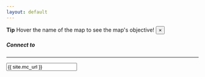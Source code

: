 ```yaml
---
layout: default
---
```


<div class="container">
    <div class="alert alert-primary alert-dismissible fade show" role="alert">
    <strong>Tip</strong> Hover the name of the map to see the map's objective!
    <button type="button" class="close" data-dismiss="alert" aria-label="Close">
        <span aria-hidden="true">&times;</span>
    </button>
    </div>
    <div class="row">
        <div class="col-md-3">
            <div class="sidebar" id="play">
                <div class="card mb-3">
                    <div class="card-body">
                        <h5 class="card-title heading">Connect to</h5>
                        <hr />
                        <input class="input" data-toggle="tooltip" data-placement="top" title="Click to select" onclick="this.select();" readonly="" type="text" value="{{ site.mc_url }}">
                    </div>
                </div>
                <div id="version-parent" class="card mb-3" style="visibility: hidden;">
                    <div class="card-body">
                        <h5 class="card-title heading">Version</h5>
                        <hr />
                        <span id="version" class="badge badge-primary w-100"></span>
                    </div>
                </div>
            </div>
        </div>
        <div class="col">
            <div class="status">
                <div class="card mb-3">
                    <div class="row no-gutters">
                        <div class="col-auto">
                            <img src="" class="card-img-left img-thumbnail" id="mapImage" onerror="this.src='{{ site.url }}/assets/images/fallback.png'">
                        </div>
                        <div class="col">
                            <div class="card-body">
                                <h5 class="card-title">
                                    <span id="currentMap"></span>
                                    <span id="playerCount"></span>
                                    <div id="tags"></div>
                                    <p id="nextMap"></p>
                                    <div id="players"></div>
                                    <p id="fallback"></p>
                                </h5>
                            </div>
                        </div>
                    </div>
                </div>
            </div>
        </div>
    </div>
</div>
